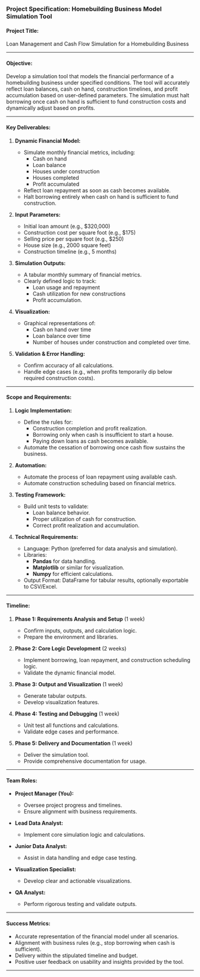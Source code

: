### Project Specification: Homebuilding Business Model Simulation Tool

#### **Project Title:**
Loan Management and Cash Flow Simulation for a Homebuilding Business

---

#### **Objective:**
Develop a simulation tool that models the financial performance of a homebuilding business under specified conditions. The tool will accurately reflect loan balances, cash on hand, construction timelines, and profit accumulation based on user-defined parameters. The simulation must halt borrowing once cash on hand is sufficient to fund construction costs and dynamically adjust based on profits.

---

#### **Key Deliverables:**
1. **Dynamic Financial Model:**
   - Simulate monthly financial metrics, including:
     - Cash on hand
     - Loan balance
     - Houses under construction
     - Houses completed
     - Profit accumulated
   - Reflect loan repayment as soon as cash becomes available.
   - Halt borrowing entirely when cash on hand is sufficient to fund construction.

2. **Input Parameters:**
   - Initial loan amount (e.g., $320,000)
   - Construction cost per square foot (e.g., $175)
   - Selling price per square foot (e.g., $250)
   - House size (e.g., 2000 square feet)
   - Construction timeline (e.g., 5 months)

3. **Simulation Outputs:**
   - A tabular monthly summary of financial metrics.
   - Clearly defined logic to track:
     - Loan usage and repayment
     - Cash utilization for new constructions
     - Profit accumulation.

4. **Visualization:**
   - Graphical representations of:
     - Cash on hand over time
     - Loan balance over time
     - Number of houses under construction and completed over time.

5. **Validation & Error Handling:**
   - Confirm accuracy of all calculations.
   - Handle edge cases (e.g., when profits temporarily dip below required construction costs).

---

#### **Scope and Requirements:**

1. **Logic Implementation:**
   - Define the rules for:
     - Construction completion and profit realization.
     - Borrowing only when cash is insufficient to start a house.
     - Paying down loans as cash becomes available.
   - Automate the cessation of borrowing once cash flow sustains the business.

2. **Automation:**
   - Automate the process of loan repayment using available cash.
   - Automate construction scheduling based on financial metrics.

3. **Testing Framework:**
   - Build unit tests to validate:
     - Loan balance behavior.
     - Proper utilization of cash for construction.
     - Correct profit realization and accumulation.

4. **Technical Requirements:**
   - Language: Python (preferred for data analysis and simulation).
   - Libraries:
     - **Pandas** for data handling.
     - **Matplotlib** or similar for visualization.
     - **Numpy** for efficient calculations.
   - Output Format: DataFrame for tabular results, optionally exportable to CSV/Excel.

---

#### **Timeline:**
1. **Phase 1: Requirements Analysis and Setup** (1 week)
   - Confirm inputs, outputs, and calculation logic.
   - Prepare the environment and libraries.

2. **Phase 2: Core Logic Development** (2 weeks)
   - Implement borrowing, loan repayment, and construction scheduling logic.
   - Validate the dynamic financial model.

3. **Phase 3: Output and Visualization** (1 week)
   - Generate tabular outputs.
   - Develop visualization features.

4. **Phase 4: Testing and Debugging** (1 week)
   - Unit test all functions and calculations.
   - Validate edge cases and performance.

5. **Phase 5: Delivery and Documentation** (1 week)
   - Deliver the simulation tool.
   - Provide comprehensive documentation for usage.

---

#### **Team Roles:**

- **Project Manager (You):**
  - Oversee project progress and timelines.
  - Ensure alignment with business requirements.

- **Lead Data Analyst:**
  - Implement core simulation logic and calculations.

- **Junior Data Analyst:**
  - Assist in data handling and edge case testing.

- **Visualization Specialist:**
  - Develop clear and actionable visualizations.

- **QA Analyst:**
  - Perform rigorous testing and validate outputs.

---

#### **Success Metrics:**
- Accurate representation of the financial model under all scenarios.
- Alignment with business rules (e.g., stop borrowing when cash is sufficient).
- Delivery within the stipulated timeline and budget.
- Positive user feedback on usability and insights provided by the tool.

---